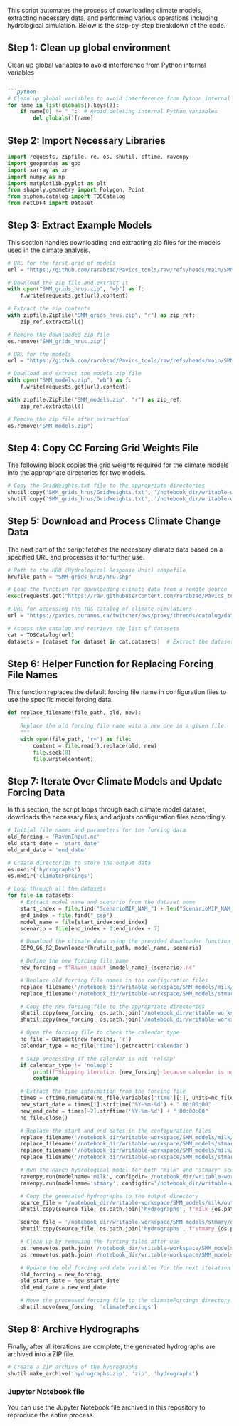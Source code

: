 This script automates the process of downloading climate models, extracting necessary data, and performing various operations including hydrological simulation. Below is the step-by-step breakdown of the code.

## Step 1: Clean up global environment
Clean up global variables to avoid interference from Python internal variables
```markdown

```python
# Clean up global variables to avoid interference from Python internal variables
for name in list(globals().keys()):
    if name[0] != "_":  # Avoid deleting internal Python variables
        del globals()[name]
```

## Step 2: Import Necessary Libraries

```python
import requests, zipfile, re, os, shutil, cftime, ravenpy
import geopandas as gpd
import xarray as xr
import numpy as np
import matplotlib.pyplot as plt
from shapely.geometry import Polygon, Point
from siphon.catalog import TDSCatalog
from netCDF4 import Dataset
```

## Step 3: Extract Example Models

This section handles downloading and extracting zip files for the models used in the climate analysis.

```python
# URL for the first grid of models
url = "https://github.com/rarabzad/Pavics_tools/raw/refs/heads/main/SMM_grids_hrus.zip"

# Download the zip file and extract it
with open("SMM_grids_hrus.zip", "wb") as f:
    f.write(requests.get(url).content)

# Extract the zip contents
with zipfile.ZipFile("SMM_grids_hrus.zip", "r") as zip_ref:
    zip_ref.extractall()

# Remove the downloaded zip file
os.remove("SMM_grids_hrus.zip")

# URL for the models
url = "https://github.com/rarabzad/Pavics_tools/raw/refs/heads/main/SMM_models.zip"

# Download and extract the models zip file
with open("SMM_models.zip", "wb") as f:
    f.write(requests.get(url).content)

with zipfile.ZipFile("SMM_models.zip", "r") as zip_ref:
    zip_ref.extractall()

# Remove the zip file after extraction
os.remove("SMM_models.zip")
```

## Step 4: Copy CC Forcing Grid Weights File

The following block copies the grid weights required for the climate models into the appropriate directories for two models.

```python
# Copy the GridWeights.txt file to the appropriate directories
shutil.copy('SMM_grids_hrus/GridWeights.txt', '/notebook_dir/writable-workspace/SMM_models/milk/input/')
shutil.copy('SMM_grids_hrus/GridWeights.txt', '/notebook_dir/writable-workspace/SMM_models/stmary/input/')
```

## Step 5: Download and Process Climate Change Data

The next part of the script fetches the necessary climate data based on a specified URL and processes it for further use.

```python
# Path to the HRU (Hydrological Response Unit) shapefile
hrufile_path = "SMM_grids_hrus/hru.shp"

# Load the function for downloading climate data from a remote source
exec(requests.get("https://raw.githubusercontent.com/rarabzad/Pavics_tools/refs/heads/main/ESPO_G6_R2_Downloader.py").text)

# URL for accessing the TDS catalog of climate simulations
url = "https://pavics.ouranos.ca/twitcher/ows/proxy/thredds/catalog/datasets/simulations/bias_adjusted/cmip6/ouranos/ESPO-G/ESPO-G6-R2v1.0.0/catalog.xml"

# Access the catalog and retrieve the list of datasets
cat = TDSCatalog(url)
datasets = [dataset for dataset in cat.datasets]  # Extract the dataset names as strings
```

## Step 6: Helper Function for Replacing Forcing File Names

This function replaces the default forcing file name in configuration files to use the specific model forcing data.

```python
def replace_filename(file_path, old, new):
    """
    Replace the old forcing file name with a new one in a given file.
    """
    with open(file_path, 'r+') as file:
        content = file.read().replace(old, new)
        file.seek(0)
        file.write(content)
```

## Step 7: Iterate Over Climate Models and Update Forcing Data

In this section, the script loops through each climate model dataset, downloads the necessary files, and adjusts configuration files accordingly.

```python
# Initial file names and parameters for the forcing data
old_forcing = 'RavenInput.nc'
old_start_date = 'start_date'
old_end_date = 'end_date'

# Create directories to store the output data
os.mkdir('hydrographs')
os.mkdir('climateForcings')

# Loop through all the datasets
for file in datasets:
    # Extract model name and scenario from the dataset name
    start_index = file.find("ScenarioMIP_NAM_") + len("ScenarioMIP_NAM_")
    end_index = file.find("_ssp")
    model_name = file[start_index:end_index]
    scenario = file[end_index + 1:end_index + 7]

    # Download the climate data using the provided downloader function
    ESPO_G6_R2_Downloader(hrufile_path, model_name, scenario)

    # Define the new forcing file name
    new_forcing = f"Raven_input_{model_name}_{scenario}.nc"

    # Replace old forcing file names in the configuration files
    replace_filename('/notebook_dir/writable-workspace/SMM_models/milk/milk.rvt', old_forcing, new_forcing)
    replace_filename('/notebook_dir/writable-workspace/SMM_models/stmary/stmary.rvt', old_forcing, new_forcing)

    # Copy the new forcing file to the appropriate directories
    shutil.copy(new_forcing, os.path.join('/notebook_dir/writable-workspace/SMM_models/stmary/input/', new_forcing))
    shutil.copy(new_forcing, os.path.join('/notebook_dir/writable-workspace/SMM_models/milk/input/', new_forcing))

    # Open the forcing file to check the calendar type
    nc_file = Dataset(new_forcing, 'r')
    calendar_type = nc_file['time'].getncattr('calendar')

    # Skip processing if the calendar is not 'noleap'
    if calendar_type != 'noleap':
        print(f"Skipping iteration {new_forcing} because calendar is not 'noleap'. Current calendar: {calendar_type}")
        continue

    # Extract the time information from the forcing file
    times = cftime.num2date(nc_file.variables['time'][:], units=nc_file.variables['time'].units)
    new_start_date = times[1].strftime('%Y-%m-%d') + " 00:00:00"
    new_end_date = times[-2].strftime('%Y-%m-%d') + " 00:00:00"
    nc_file.close()

    # Replace the start and end dates in the configuration files
    replace_filename('/notebook_dir/writable-workspace/SMM_models/milk/milk.rvi', old_start_date, new_start_date)
    replace_filename('/notebook_dir/writable-workspace/SMM_models/stmary/stmary.rvi', old_start_date, new_start_date)
    replace_filename('/notebook_dir/writable-workspace/SMM_models/milk/milk.rvi', old_end_date, new_end_date)
    replace_filename('/notebook_dir/writable-workspace/SMM_models/stmary/stmary.rvi', old_end_date, new_end_date)

    # Run the Raven hydrological model for both "milk" and "stmary" scenarios
    ravenpy.run(modelname='milk', configdir='/notebook_dir/writable-workspace/SMM_models/milk/')
    ravenpy.run(modelname='stmary', configdir='/notebook_dir/writable-workspace/SMM_models/stmary/')

    # Copy the generated hydrographs to the output directory
    source_file = '/notebook_dir/writable-workspace/SMM_models/milk/output/Hydrographs.csv'
    shutil.copy(source_file, os.path.join('hydrographs', f"milk_{os.path.splitext(new_forcing.replace('Raven_input_', ''))[0]}.csv"))

    source_file = '/notebook_dir/writable-workspace/SMM_models/stmary/output/Hydrographs.csv'
    shutil.copy(source_file, os.path.join('hydrographs', f"stmary_{os.path.splitext(new_forcing.replace('Raven_input_', ''))[0]}.csv"))

    # Clean up by removing the forcing files after use
    os.remove(os.path.join('/notebook_dir/writable-workspace/SMM_models/stmary/input/', new_forcing))
    os.remove(os.path.join('/notebook_dir/writable-workspace/SMM_models/milk/input/', new_forcing))

    # Update the old forcing and date variables for the next iteration
    old_forcing = new_forcing
    old_start_date = new_start_date
    old_end_date = new_end_date

    # Move the processed forcing file to the climateForcings directory
    shutil.move(new_forcing, 'climateForcings')
```

## Step 8: Archive Hydrographs

Finally, after all iterations are complete, the generated hydrographs are archived into a ZIP file.

```python
# Create a ZIP archive of the hydrographs
shutil.make_archive('hydrographs.zip', 'zip', 'hydrographs')
```

### Jupyter Notebook file

You can use the Jupyter Notebook file archived in this repository to reproduce the entire process.
